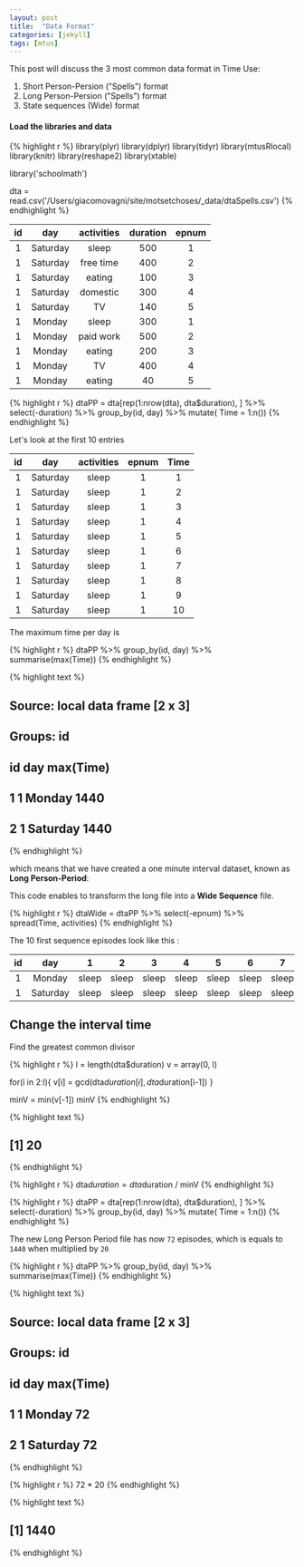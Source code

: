 ```yaml
---
layout: post
title:  "Data Format"
categories: [jekyll]
tags: [mtus]
---
```



<span class='newthought'>This post</span> will discuss the 3 most common data format in Time Use: 

1. Short Person-Persion ("Spells") format 
2. Long Person-Persion ("Spells") format 
3. State sequences (Wide) format 


#### Load the libraries and data 


{% highlight r %}
library(plyr)
library(dplyr)
library(tidyr)
library(mtusRlocal)
library(knitr)
library(reshape2)
library(xtable)

library('schoolmath')

dta = read.csv('/Users/giacomovagni/site/motsetchoses/_data/dtaSpells.csv')
{% endhighlight %}


| id |   day    | activities | duration | epnum |
|:--:|:--------:|:----------:|:--------:|:-----:|
| 1  | Saturday |   sleep    |   500    |   1   |
| 1  | Saturday | free time  |   400    |   2   |
| 1  | Saturday |   eating   |   100    |   3   |
| 1  | Saturday |  domestic  |   300    |   4   |
| 1  | Saturday |     TV     |   140    |   5   |
| 1  |  Monday  |   sleep    |   300    |   1   |
| 1  |  Monday  | paid work  |   500    |   2   |
| 1  |  Monday  |   eating   |   200    |   3   |
| 1  |  Monday  |     TV     |   400    |   4   |
| 1  |  Monday  |   eating   |    40    |   5   |


{% highlight r %}
dtaPP = dta[rep(1:nrow(dta), dta$duration), ] %>% 
  select(-duration) %>% 
  group_by(id, day) %>% 
  mutate( Time = 1:n())
{% endhighlight %}

Let's look at the first 10 entries 


| id |   day    | activities | epnum | Time |
|:--:|:--------:|:----------:|:-----:|:----:|
| 1  | Saturday |   sleep    |   1   |  1   |
| 1  | Saturday |   sleep    |   1   |  2   |
| 1  | Saturday |   sleep    |   1   |  3   |
| 1  | Saturday |   sleep    |   1   |  4   |
| 1  | Saturday |   sleep    |   1   |  5   |
| 1  | Saturday |   sleep    |   1   |  6   |
| 1  | Saturday |   sleep    |   1   |  7   |
| 1  | Saturday |   sleep    |   1   |  8   |
| 1  | Saturday |   sleep    |   1   |  9   |
| 1  | Saturday |   sleep    |   1   |  10  |

The maximum time per day is 

{% highlight r %}
dtaPP %>% group_by(id, day) %>% summarise(max(Time))
{% endhighlight %}



{% highlight text %}
## Source: local data frame [2 x 3]
## Groups: id
## 
##   id      day max(Time)
## 1  1   Monday      1440
## 2  1 Saturday      1440
{% endhighlight %}

which means that we have created a one minute interval dataset, known as **Long Person-Period**: 

This code enables to transform the long file into a **Wide Sequence** file. 

{% highlight r %}
dtaWide = dtaPP %>% select(-epnum) %>% spread(Time, activities)
{% endhighlight %}

The 10 first sequence episodes look like this : 


| id |   day    |   1   |   2   |   3   |   4   |   5   |   6   |   7   |   8   |   9   |  10   |
|:--:|:--------:|:-----:|:-----:|:-----:|:-----:|:-----:|:-----:|:-----:|:-----:|:-----:|:-----:|
| 1  |  Monday  | sleep | sleep | sleep | sleep | sleep | sleep | sleep | sleep | sleep | sleep |
| 1  | Saturday | sleep | sleep | sleep | sleep | sleep | sleep | sleep | sleep | sleep | sleep |


## Change the interval time 

Find the greatest common divisor 


{% highlight r %}
l = length(dta$duration) 
v = array(0, l)

for(i in 2:l){
  v[i] = gcd(dta$duration[i], dta$duration[i-1]) 
}

minV = min(v[-1]) 
minV
{% endhighlight %}



{% highlight text %}
## [1] 20
{% endhighlight %}



{% highlight r %}
dta$duration = dta$duration / minV
{% endhighlight %}


{% highlight r %}
dtaPP = dta[rep(1:nrow(dta), dta$duration), ] %>% 
  select(-duration) %>% 
  group_by(id, day) %>% 
  mutate( Time = 1:n())
{% endhighlight %}

The new Long Person Period file has now `72` episodes, which is equals to `1440` when multiplied by `20` 


{% highlight r %}
dtaPP %>% group_by(id, day) %>% summarise(max(Time))
{% endhighlight %}



{% highlight text %}
## Source: local data frame [2 x 3]
## Groups: id
## 
##   id      day max(Time)
## 1  1   Monday        72
## 2  1 Saturday        72
{% endhighlight %}



{% highlight r %}
72 * 20
{% endhighlight %}



{% highlight text %}
## [1] 1440
{% endhighlight %}



